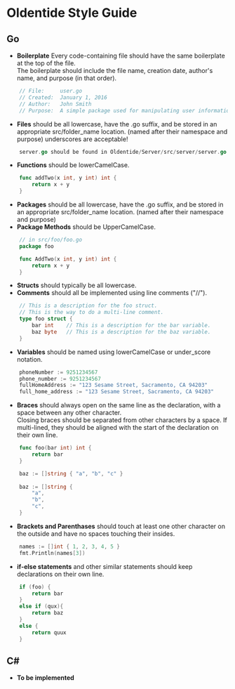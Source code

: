 # Oldentide Style Guide

## Go

* **Boilerplate** Every code-containing file should have the same boilerplate at the top of the file.  
  The boilerplate should include the file name, creation date, author's name, and purpose (in that order).
```Go
    // File:     user.go
    // Created:  January 1, 2016
    // Author:   John Smith
    // Purpose:  A simple package used for manipulating user information.
```

* **Files** should be all lowercase, have the .go suffix, and be stored in an appropriate src/folder\_name location. (named after their namespace and purpose)
  underscores are acceptable!
```Go
    server.go should be found in Oldentide/Server/src/server/server.go
```

* **Functions** should be lowerCamelCase.
```Go
    func addTwo(x int, y int) int {
        return x + y
    }
```

* **Packages** should be all lowercase, have the .go suffix, and be stored in an appropriate src/folder\_name location. (named after their namespace and purpose)
* **Package Methods** should be UpperCamelCase.
```Go
    // in src/foo/foo.go
    package foo

    func AddTwo(x int, y int) int {
        return x + y
    }
```

* **Structs** should typically be all lowercase.
* **Comments** should all be implemented using line comments ("//").
```Go
    // This is a description for the foo struct.
    // This is the way to do a multi-line comment.
    type foo struct {
        bar int    // This is a description for the bar variable.
        baz byte   // This is a description for the baz variable.
    }
```

* **Variables** should be named using lowerCamelCase or under\_score notation.
```Go
    phoneNumber := 9251234567
    phone_number := 9251234567
    fullHomeAddress := "123 Sesame Street, Sacramento, CA 94203"
    full_home_address := "123 Sesame Street, Sacramento, CA 94203"
```

* **Braces** should always open on the same line as the declaration, with a space between any other character.  
  Closing braces should be separated from other characters by a space.  If multi-lined, they should be aligned with the start of the declaration on their own line.
```Go
    func foo(bar int) int {
        return bar
    }

    baz := []string { "a", "b", "c" }
    
    baz := []string {
        "a",
        "b",
        "c",
    }
```

* **Brackets and Parenthases** should touch at least one other character on the outside and have no spaces touching their insides.
```Go
    names := []int { 1, 2, 3, 4, 5 }
    fmt.Println(names[3])
```

* **if-else statements** and other similar statements should keep declarations on their own line.
```Go
    if (foo) {
        return bar
    }
    else if (qux){
        return baz
    }
    else {
        return quux
    }
```

## C# 

* **To be implemented**
